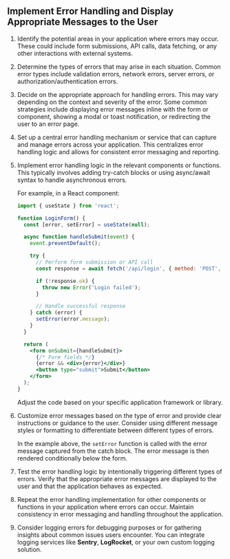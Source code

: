 

## Implement Error Handling and Display Appropriate Messages to the User

1. Identify the potential areas in your application where errors may occur. These could include form submissions, API calls, data fetching, or any other interactions with external systems.

2. Determine the types of errors that may arise in each situation. Common error types include validation errors, network errors, server errors, or authorization/authentication errors.

3. Decide on the appropriate approach for handling errors. This may vary depending on the context and severity of the error. Some common strategies include displaying error messages inline with the form or component, showing a modal or toast notification, or redirecting the user to an error page.

4. Set up a central error handling mechanism or service that can capture and manage errors across your application. This centralizes error handling logic and allows for consistent error messaging and reporting.

5. Implement error handling logic in the relevant components or functions. This typically involves adding try-catch blocks or using async/await syntax to handle asynchronous errors.

   For example, in a React component:
   ```jsx
   import { useState } from 'react';

   function LoginForm() {
     const [error, setError] = useState(null);

     async function handleSubmit(event) {
       event.preventDefault();

       try {
         // Perform form submission or API call
         const response = await fetch('/api/login', { method: 'POST', body: /* form data */ });

         if (!response.ok) {
           throw new Error('Login failed');
         }

         // Handle successful response
       } catch (error) {
         setError(error.message);
       }
     }

     return (
       <form onSubmit={handleSubmit}>
         {/* Form fields */}
         {error && <div>{error}</div>}
         <button type="submit">Submit</button>
       </form>
     );
   }
   ```

   Adjust the code based on your specific application framework or library.

6. Customize error messages based on the type of error and provide clear instructions or guidance to the user. Consider using different message styles or formatting to differentiate between different types of errors.

   In the example above, the `setError` function is called with the error message captured from the catch block. The error message is then rendered conditionally below the form.

7. Test the error handling logic by intentionally triggering different types of errors. Verify that the appropriate error messages are displayed to the user and that the application behaves as expected.

8. Repeat the error handling implementation for other components or functions in your application where errors can occur. Maintain consistency in error messaging and handling throughout the application.

9. Consider logging errors for debugging purposes or for gathering insights about common issues users encounter. You can integrate logging services like **Sentry**, **LogRocket**, or your own custom logging solution.
